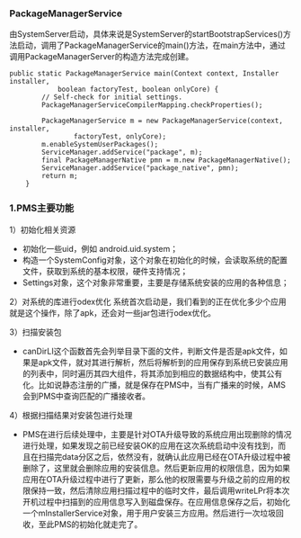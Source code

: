 ### PackageManagerService

由SystemServer启动，具体来说是SystemServer的startBootstrapServices()方法启动，调用了PackageManagerService的main()方法，在main方法中，通过调用PackageManagerServer的构造方法完成创建。

```
public static PackageManagerService main(Context context, Installer installer,
            boolean factoryTest, boolean onlyCore) {
        // Self-check for initial settings.
        PackageManagerServiceCompilerMapping.checkProperties();

        PackageManagerService m = new PackageManagerService(context, installer,
                factoryTest, onlyCore);
        m.enableSystemUserPackages();
        ServiceManager.addService("package", m);
        final PackageManagerNative pmn = m.new PackageManagerNative();
        ServiceManager.addService("package_native", pmn);
        return m;
    }
```

### 1.PMS主要功能

1）初始化相关资源

- 初始化一些uid，例如 android.uid.system；
- 构造一个SystemConfig对象，这个对象在初始化的时候，会读取系统的配置文件，获取到系统的基本权限，硬件支持情况；
- Settings对象，这个对象非常重要，主要是存储系统安装的应用的各种信息；

2）对系统的库进行odex优化
系统首次启动是，我们看到的正在优化多少个应用就是这个操作，除了apk，还会对一些jar包进行odex优化。

3）扫描安装包
- canDirLI这个函数首先会列举目录下面的文件，判断文件是否是apk文件，如果是apk文件，就对其进行解析，然后将解析到的应用保存到系统已安装应用的列表中，同时遍历其四大组件，将其添加到相应的数据结构中，使其公有化。比如说静态注册的广播，就是保存在PMS中，当有广播来的时候，AMS会到PMS中查询匹配的广播接收者。

4）根据扫描结果对安装包进行处理

- PMS在进行后续处理中，主要是针对OTA升级导致的系统应用出现删除的情况进行处理，如果发现之前已经安装OK的应用在这次系统启动中没有找到，而且在扫描完data分区之后，依然没有，就确认此应用已经在OTA升级过程中被删除了，这里就会删除应用的安装信息。然后更新应用的权限信息，因为如果应用在OTA升级过程中进行了更新，那么他的权限需要与升级之前的应用的权限保持一致，然后清除应用扫描过程中的临时文件，最后调用writeLPr将本次开机过程中扫描到的应用信息写入到磁盘保存。在应用信息保存之后，初始化一个mInstallerService对象，用于用户安装三方应用。然后进行一次垃圾回收，至此PMS的初始化就走完了。



    
